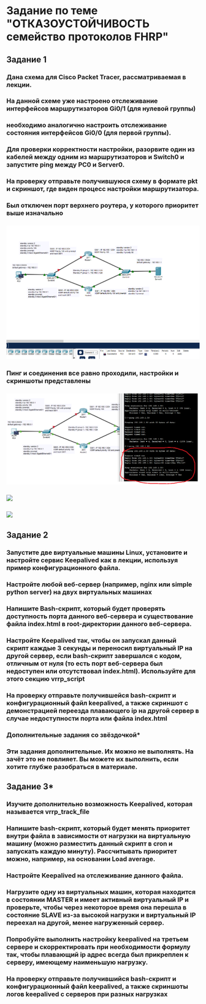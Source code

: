 # Задание по теме "ОТКАЗОУСТОЙЧИВОСТЬ семейство протоколов FHRP" 
## Задание 1
### Дана схема для Cisco Packet Tracer, рассматриваемая в лекции.
### На данной схеме уже настроено отслеживание интерфейсов маршрутизаторов Gi0/1 (для нулевой группы)
### необходимо аналогично настроить отслеживание состояния интерфейсов Gi0/0 (для первой группы).
### Для проверки корректности настройки, разорвите один из кабелей между одним из маршрутизаторов и Switch0 и запустите ping между PC0 и Server0.
### На проверку отправьте получившуюся схему в формате pkt и скриншот, где виден процесс настройки маршрутизатора.
### Был отключен порт верхнего роутера, у которого приоритет выше изначально
### ![](https://github.com/Berezhok/hw_hsrp_keepalived/blob/main/img/cisco.png)
### Пинг и соединения все равно проходили, настройки и скриншоты представлены
### ![](https://github.com/Berezhok/hw_hsrp_keepalived/blob/main/img/ping.png)
### ![](https://github.com/Berezhok/hw_hsrp_keepalived/blob/main/img/router1_show_stand.png.png)
### ![](https://github.com/Berezhok/hw_hsrp_keepalived/blob/main/img/router2_show_stand.png.png)
## Задание 2
### Запустите две виртуальные машины Linux, установите и настройте сервис Keepalived как в лекции, используя пример конфигурационного файла.
### Настройте любой веб-сервер (например, nginx или simple python server) на двух виртуальных машинах
### Напишите Bash-скрипт, который будет проверять доступность порта данного веб-сервера и существование файла index.html в root-директории данного веб-сервера.
### Настройте Keepalived так, чтобы он запускал данный скрипт каждые 3 секунды и переносил виртуальный IP на другой сервер, если bash-скрипт завершался с кодом, отличным от нуля (то есть порт веб-сервера был недоступен или отсутствовал index.html). Используйте для этого секцию vrrp_script
### На проверку отправьте получившейся bash-скрипт и конфигурационный файл keepalived, а также скриншот с демонстрацией переезда плавающего ip на другой сервер в случае недоступности порта или файла index.html
### Дополнительные задания со звёздочкой*
### Эти задания дополнительные. Их можно не выполнять. На зачёт это не повлияет. Вы можете их выполнить, если хотите глубже разобраться в материале.

## Задание 3*
### Изучите дополнительно возможность Keepalived, которая называется vrrp_track_file
### Напишите bash-скрипт, который будет менять приоритет внутри файла в зависимости от нагрузки на виртуальную машину (можно разместить данный скрипт в cron и запускать каждую минуту). Рассчитывать приоритет можно, например, на основании Load average.
### Настройте Keepalived на отслеживание данного файла.
### Нагрузите одну из виртуальных машин, которая находится в состоянии MASTER и имеет активный виртуальный IP и проверьте, чтобы через некоторое время она перешла в состояние SLAVE из-за высокой нагрузки и виртуальный IP переехал на другой, менее нагруженный сервер.
### Попробуйте выполнить настройку keepalived на третьем сервере и скорректировать при необходимости формулу так, чтобы плавающий ip адрес всегда был прикреплен к серверу, имеющему наименьшую нагрузку.
### На проверку отправьте получившийся bash-скрипт и конфигурационный файл keepalived, а также скриншоты логов keepalived с серверов при разных нагрузках